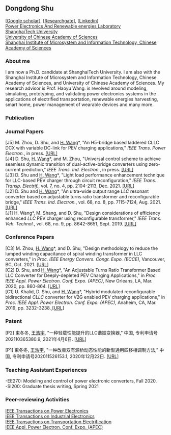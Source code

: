 ## Dongdong Shu
[<a href="https://scholar.google.com/citations?user=oxEYf0MAAAAJ&hl=zh-CN&oi=ao" target="_blank">Google scholar</a>], [<a href="https://www.researchgate.net/scientific-contributions/Dongdong-Shu-2157948095?_sg=S5t9PdhSz6SdbKdLjbKQ6kyRdaY75s1dTfqWfMDJWw4ZKw5YVjAyTCaUMDzP1E6dW29apg5jiUw9MWs" target="_blank">Researchgate</a>], [<a href="https://www.linkedin.com/in/%E5%86%AC%E5%86%AC-%E6%9D%9F-1a4988167/" target="_blank">Linkedin</a>]<br/>
<a href="https://pearl.shanghaitech.edu.cn/" target="_blank">Power Electronics And Renewable energies Laboratory</a><br />
<a href="http://www.shanghaitech.edu.cn/" target="_blank">ShanghaiTech University</a><br />
<a href="https://www.ucas.ac.cn/" target="_blank">University of Chinese Academy of Sciences</a><br />
<a href="http://sim.cas.cn/">Shanghai Institute of Microsystem and Information Technology, Chinese Academy of Sciences</a><br />
### About me
I am now a Ph.D. candidate at ShanghaiTech University. I am also with the Shanghai Institute of Microsystem and Information Technology, Chinese Academy of Sciences, and University of Chinese Academy of Sciences. My research advisor is Prof. Haoyu Wang. is revolved around modeling, simulating, prototyping, and validating power electronics systems in the applications of electrified transportation, renewable energies harvesting, smart home, power management of wearable devices and many more.

### Publication

<h3>Journal Papers</h3>
[J5] M. Zhou, D. Shu, and <u>H. Wang</u>*,  "An H5-bridge based laddered CLLC DCX with variable DC-link for PEV charging applications," <em>IEEE Trans. Power Electron.</em>, in press. <a href="https://ieeexplore.ieee.org/document/9591480" target="_blank"> [URL]</a><br/>      
[J4] D. Shu, <u>H. Wang</u>*, and M. Zhou, "Universal control scheme to achieve seamless dynamic transition of dual-active-bridge converters using zero-current prediction," <em>IEEE Trans. Ind. Electron.</em>, in press. <a href="https://ieeexplore.ieee.org/document/9464635" target="_blank"> [URL]</a><br/>     
[J3] D. Shu and <u>H. Wang</u>*, "Light load performance enhancement technique for LLC-based PEV charger through circuit reconfiguration," <em>IEEE Trans. Transp. Electrif.</em>, vol. 7, no. 4, pp. 2104-2113, Dec. 2021. <a href="https://ieeexplore.ieee.org/abstract/document/9427258" target="_blank"> [URL]</a><br/>   
[J2] D. Shu and <u>H. Wang</u>*, "An ultra-wide output range <em>LLC</em> resonant converter based on adjustable turns ratio transformer and reconfigurable bridge," <em>IEEE Trans. Ind. Electron.</em>, vol. 68, no. 8, pp. 7115-7124, Aug. 2021. <a href="https://ieeexplore.ieee.org/document/9145821/" target="_blank"> [URL]</a><br/> 
[J1] H. Wang</u>*, M. Shang, and D. Shu, "Design considerations of efficiency enhanced <em>LLC</em> PEV charger using reconfigurable transformer," <em>IEEE Trans. Veh. Technol.</em>, vol. 68, no. 9, pp. 8642-8651, Sept. 2019. <a href="https://ieeexplore.ieee.org/document/8770130" target="_blank"> [URL]</a><br/>    
      
<h3>Conference Papers</h3>
[C3] M. Zhou, <u>H. Wang</u>*, and D. Shu, "Design methodology to reduce the lumped winding capacitance of spiral winding transformer in LLC converters," in <em>Proc. IEEE Energy Convers. Congr. Expo. (ECCE)</em>, Vancouver, BC, Oct. 2021. <a href="" target="_blank"> [URL]</a><br/>  
[C2] D. Shu, and <u>H. Wang</u>*, "An Adjustable Turns Ratio Transformer Based LLC Converter for Deeply-depleted PEV Charging Applications," in <em>Proc. IEEE Appl. Power Electron. Conf. Expo. (APEC)</em>, New Orleans, LA, Mar. 2020, pp. 860-864. <a href="https://ieeexplore.ieee.org/abstract/document/9124450" target="_blank"> [URL]</a><br/> 
[C1] U. Khalid, D. Shu, and <u>H. Wang</u>*, "Hybrid modulated reconfigurable bidirectional <em>CLLC</em> converter for V2G enabled PEV charging applications," in <em>Proc. IEEE Appl. Power Electron. Conf. Expo. (APEC)</em>, Anaheim, CA, Mar. 2019, pp. 3232-3238.<a href="https://ieeexplore.ieee.org/document/8721807" target="_blank"> [URL]</a><br/>  

<h3>Patent</h3>
[P2] 束冬冬, <u>王浩宇</u>, "一种轻载性能提升的LLC谐振变换器," 中国, 专利申请号202110365380.9, 2021年4月6日. <a href="http://pss-system.cnipa.gov.cn/sipopublicsearch/patentsearch/showViewList-jumpToView.shtml" target="_blank"> [URL]</a><br/> 

[P1] 束冬冬, <u>王浩宇</u>, "一种改善双有源桥动态性能的新型通用四移相调制方法," 中国, 专利申请号202011526153.1, 2020年12月22日. <a href="http://pss-system.cnipa.gov.cn/sipopublicsearch/patentsearch/showViewList-jumpToView.shtml" target="_blank"> [URL]</a><br/>


### Teaching Assistant Experiences
-EE270: Modeling and control of power electronic converters, Fall 2020.  
-SI200: Graduate thesis writing, Spring 2021

### Peer-reviewing Activities
<a href="https://ieeexplore.ieee.org/xpl/tocresult.jsp?isnumber=4359240" target="_blank">IEEE Transactions on Power Electronics</a><br />
<a href="https://ieeexplore.ieee.org/xpl/RecentIssue.jsp?punumber=41" target="_blank">IEEE Transactions on Industrial Electronics</a><br />
<a href="https://ieeexplore.ieee.org/xpl/RecentIssue.jsp?punumber=6687316" target="_blank">IEEE Transactions on Transportation Electrification</a><br />
<a href="http://www.apec-conf.org/" target="_blank">IEEE Appl. Power Electron. Conf. Expo. (APEC)</a><br />


